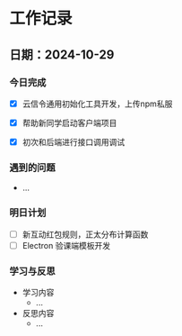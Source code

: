 # 工作记录

## 日期：2024-10-29

### 今日完成

- [x] 云信令通用初始化工具开发，上传npm私服
- [x] 帮助新同学启动客户端项目
- [x] 初次和后端进行接口调用调试


### 遇到的问题

- ...

### 明日计划

- [ ] 新互动红包规则，正太分布计算函数
- [ ] Electron 验课端模板开发

### 学习与反思

- 学习内容
  - ...
- 反思内容
  - ...

